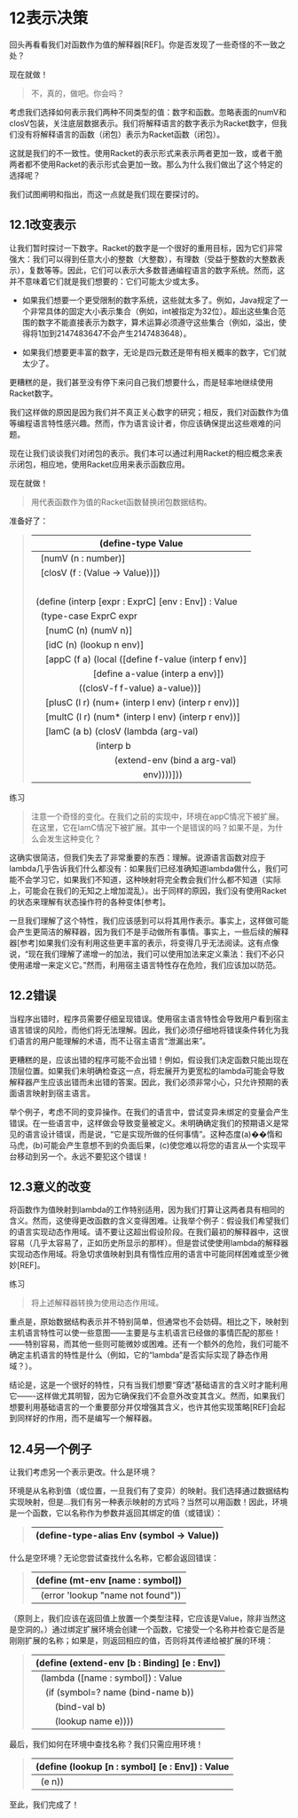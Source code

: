 # 12表示决策

回头再看看我们对函数作为值的解释器[REF]。你是否发现了一些奇怪的不一致之处？

现在就做！

> 不，真的，做吧。你会吗？

考虑我们选择如何表示我们两种不同类型的值：数字和函数。忽略表面的numV和closV包装，关注底层数据表示。我们将解释语言的数字表示为Racket数字，但我们没有将解释语言的函数（闭包）表示为Racket函数（闭包）。

这就是我们的不一致性。使用Racket的表示形式来表示两者更加一致，或者干脆两者都不使用Racket的表示形式会更加一致。那么为什么我们做出了这个特定的选择呢？

我们试图阐明和指出，而这一点就是我们现在要探讨的。

## 12.1改变表示

让我们暂时探讨一下数字。Racket的数字是一个很好的重用目标，因为它们非常强大：我们可以得到任意大小的整数（大整数），有理数（受益于整数的大整数表示），复数等等。因此，它们可以表示大多数普通编程语言的数字系统。然而，这并不意味着它们就是我们想要的：它们可能太少或太多。

+   如果我们想要一个更受限制的数字系统，这些就太多了。例如，Java规定了一个非常具体的固定大小表示集合（例如，int被指定为32位）。超出这些集合范围的数字不能直接表示为数字，算术运算必须遵守这些集合（例如，溢出，使得将1加到2147483647不会产生2147483648）。

+   如果我们想要更丰富的数字，无论是四元数还是带有相关概率的数字，它们就太少了。

更糟糕的是，我们甚至没有停下来问自己我们想要什么，而是轻率地继续使用Racket数字。

我们这样做的原因是因为我们并不真正关心数字的研究；相反，我们对函数作为值等编程语言特性感兴趣。然而，作为语言设计者，你应该确保提出这些艰难的问题。

现在让我们谈谈我们对闭包的表示。我们本可以通过利用Racket的相应概念来表示闭包，相应地，使用Racket应用来表示函数应用。

现在就做！

> 用代表函数作为值的Racket函数替换闭包数据结构。

准备好了：

> | (define-type Value |
> | --- |
> |   [numV (n : number)] |
> |   [closV (f : (Value -> Value))]) |
> |   |
> | (define (interp [expr : ExprC] [env : Env]) : Value |
> |   (type-case ExprC expr |
> |     [numC (n) (numV n)] |
> |     [idC (n) (lookup n env)] |
> |     [appC (f a) (local ([define f-value (interp f env)] |
> |                         [define a-value (interp a env)]) |
> |                   ((closV-f f-value) a-value))] |
> |     [plusC (l r) (num+ (interp l env) (interp r env))] |
> |     [multC (l r) (num* (interp l env) (interp r env))] |
> |     [lamC (a b) (closV (lambda (arg-val) |
> |                          (interp b |
> |                                  (extend-env (bind a arg-val) |
> |                                              env))))])) |

练习

> 注意一个奇怪的变化。在我们之前的实现中，环境在appC情况下被扩展。在这里，它在lamC情况下被扩展。其中一个是错误的吗？如果不是，为什么会发生这种变化？

这确实很简洁，但我们失去了非常重要的东西：理解。说源语言函数对应于lambda几乎告诉我们什么都没有：如果我们已经准确知道lambda做什么，我们可能不会学习它，如果我们不知道，这种映射将完全教会我们什么都不知道（实际上，可能会在我们的无知之上增加混乱）。出于同样的原因，我们没有使用Racket的状态来理解有状态操作符的各种变体[参考]。

一旦我们理解了这个特性，我们应该感到可以将其用作表示。事实上，这样做可能会产生更简洁的解释器，因为我们不是手动做所有事情。事实上，一些后续的解释器[参考]如果我们没有利用这些更丰富的表示，将变得几乎无法阅读。这有点像说，“现在我们理解了递增一的加法，我们可以使用加法来定义乘法：我们不必只使用递增一来定义它。”然而，利用宿主语言特性存在危险，我们应该加以防范。

## 12.2错误

当程序出错时，程序员需要仔细呈现错误。使用宿主语言特性会导致用户看到宿主语言错误的风险，而他们将无法理解。因此，我们必须仔细地将错误条件转化为我们语言的用户能理解的术语，而不让宿主语言“泄漏出来”。

更糟糕的是，应该出错的程序可能不会出错！例如，假设我们决定函数只能出现在顶层位置。如果我们未明确检查这一点，将宏展开为更宽松的lambda可能会导致解释器产生应该出错而未出错的答案。因此，我们必须非常小心，只允许预期的表面语言映射到宿主语言。

举个例子，考虑不同的变异操作。在我们的语言中，尝试变异未绑定的变量会产生错误。在一些语言中，这样做会导致变量被定义。未明确确定我们的预期语义是常见的语言设计错误，而是说，“它是实现所做的任何事情”。这种态度(a)��惰和马虎，(b)可能会产生意想不到的负面后果，(c)使您难以将您的语言从一个实现平台移动到另一个。永远不要犯这个错误！

## 12.3意义的改变

将函数作为值映射到lambda的工作特别适用，因为我们打算让这两者具有相同的含义。然而，这使得更改函数的含义变得困难。让我举个例子：假设我们希望我们的语言实现动态作用域。请不要让这超出假设阶段。在我们最初的解释器中，这很容易（几乎太容易了，正如历史所显示的那样）。但是尝试使使用lambda的解释器实现动态作用域。将急切求值映射到具有惰性应用的语言中可能同样困难或至少微妙[REF]。

练习

> 将上述解释器转换为使用动态作用域。

重点是，原始数据结构表示并不特别简单，但通常也不会妨碍。相比之下，映射到主机语言特性可以使一些意图——<wbr>主要是与主机语言已经做的事情匹配的那些！——<wbr>特别容易，而其他一些则可能微妙或困难。还有一个额外的危险，我们可能不确定主机语言的特性是什么（例如，它的“lambda”是否实际实现了静态作用域？）。

结论是，这是一个很好的特性，只有当我们想要“穿透”基础语言的含义时才能利用它——<wbr>-这样做尤其明智，因为它确保我们不会意外改变其含义。然而，如果我们想要利用基础语言的一个重要部分并仅增强其含义，也许其他实现策略[REF]会起到同样好的作用，而不是编写一个解释器。

## 12.4另一个例子

让我们考虑另一个表示更改。什么是环境？

环境是从名称到值（或位置，一旦我们有了变异）的映射。我们选择通过数据结构实现映射，但是...我们有另一种表示映射的方式吗？当然可以用函数！因此，环境是一个函数，它以名称作为参数并返回其绑定的值（或错误）：

> | (define-type-alias Env (symbol -> Value)) |
> | --- |

什么是空环境？无论您尝试查找什么名称，它都会返回错误：

> | (define (mt-env [name : symbol]) |
> | --- |
> |   (error 'lookup "name not found")) |

（原则上，我们应该在返回值上放置一个类型注释，它应该是Value，除非当然这是空洞的。）通过绑定扩展环境会创建一个函数，它接受一个名称并检查它是否是刚刚扩展的名称；如果是，则返回相应的值，否则将其传递给被扩展的环境：

> | (define (extend-env [b : Binding] [e : Env]) |
> | --- |
> |   (lambda ([name : symbol]) : Value |
> |     (if (symbol=? name (bind-name b)) |
> |         (bind-val b) |
> |         (lookup name e)))) |

最后，我们如何在环境中查找名称？我们只需应用环境！

> | (define (lookup [n : symbol] [e : Env]) : Value |
> | --- |
> |   (e n)) |

至此，我们完成了！
